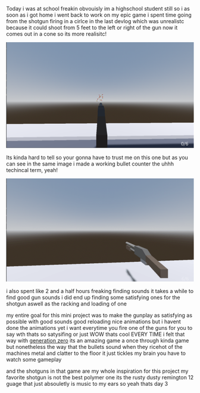 Today i was at school freakin obvouisly im a highschool student still so i as soon as i got home i went back to work on my epic game i spent time going from the shotgun firing in a cirlce in the last devlog which was unrealistc because it could shoot from 5 feet to the left or right of the gun now it comes out in a cone so its more realisitc!


![altText](ConeShotgun.png)


Its kinda hard to tell so your gonna have to trust me on this one but as you can see in the same image i made a working bullet counter the uhhh techincal term, yeah! 

![AltText](Shotgun%20bullet%20counter%20and%20cone.gif)


i also spent like 2 and a half hours freaking finding sounds it takes a while to find good gun sounds i did end up finding some satisfying ones for the shotgun aswell as the racking and loading of one 

my entire goal for this mini project was to make the gunplay as satisfying as possible with good sounds good reloading nice animations but i havent done the animations yet i want everytime you fire one of the guns for you to say wth thats so satysifing or just WOW thats cool EVERY TIME i felt that way with [generation zero](https://generationzero.com/en) its an amazing game a once through kinda game but nonetheless the way that the bullets sound when they ricehot of the machines metal and clatter to the floor it just tickles my brain you have to watch some gameplay


and the shotguns in that game are my whole inspiration for this project my favorite shotgun is not the best polymer one its the rusty dusty remington 12 guage that just absouletly is music to my ears so yeah thats day 3







